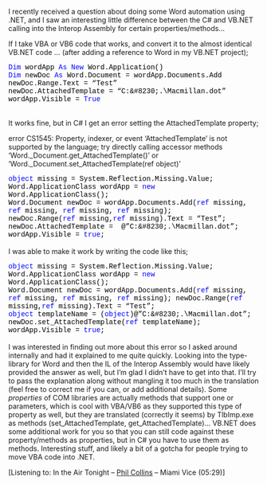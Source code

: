 I recently received a question about doing some Word automation using .NET, and I saw an interesting little difference between the C# and VB.NET calling into the Interop Assembly for certain properties/methods&#8230;

If I take VBA or VB6 code that works, and convert it to the almost identical VB.NET code &#8230; (after adding a reference to Word in my VB.NET project);

<font color="#000000"></font><font face="Courier New"><font color="#0000ff">Dim </font><font color="#000000">wordApp </font><font color="#0000ff">As New </font><font color="#000000">Word.Application() </font><br /><font color="#0000ff">Dim </font><font color="#000000">newDoc </font><font color="#0000ff">As </font></font><font face="Courier New"><font color="#000000">Word.Document = wordApp.Documents.Add <br />newDoc.Range.Text = &#8220;Test&#8221; <br />newDoc.AttachedTemplate = &#8220;C:\&#8230;.\Macmillan.dot&#8221; <br />wordApp.Visible = </font><font color="#0000ff">True</font></font>

<font color="#0000ff"></font>  
It works fine, but in C# I get an error setting the AttachedTemplate property;

error CS1545: Property, indexer, or event &#8216;AttachedTemplate&#8217; is not supported by the language; try directly calling accessor methods &#8216;Word.\_Document.get\_AttachedTemplate()&#8217; or &#8216;Word.\_Document.set\_AttachedTemplate(ref object)&#8217; 

<font color="#000000"></font><font face="Courier New" color="#0000ff">object </font><font face="Courier New"><font color="#000000">missing = System.Reflection.Missing.Value;<br />Word.ApplicationClass wordApp = </font><font color="#0000ff">new </font></font><font face="Courier New"><font color="#000000">Word.ApplicationClass(); <br />Word.Document newDoc = wordApp.Documents.Add(</font><font color="#0000ff">ref </font><font color="#000000">missing, </font><font color="#0000ff">ref </font><font color="#000000">missing, </font><font color="#0000ff">ref </font><font color="#000000">missing, </font><font color="#0000ff">ref </font></font><font face="Courier New"><font color="#000000">missing); <br />newDoc.Range(</font><font color="#0000ff">ref </font><font color="#000000">missing,</font><font color="#0000ff">ref </font></font><font face="Courier New"><font color="#000000">missing).Text = &#8220;Test&#8221;; <br />newDoc.AttachedTemplate =&nbsp; @&#8221;C:\&#8230;.\Macmillan.dot&#8221;; <br />wordApp.Visible = </font><font color="#0000ff">true</font><font color="#000000">; </font><br /></font>  
I was able to make it work by writing the code like this;

<font color="#000000"></font><font face="Courier New" color="#0000ff">object </font><font face="Courier New"><font color="#000000">missing = System.Reflection.Missing.Value; <br />Word.ApplicationClass wordApp = </font><font color="#0000ff">new </font></font><font face="Courier New"><font color="#000000">Word.ApplicationClass(); <br />Word.Document newDoc = wordApp.Documents.Add(</font><font color="#0000ff">ref </font><font color="#000000">missing, </font><font color="#0000ff">ref </font><font color="#000000">missing, </font><font color="#0000ff">ref </font><font color="#000000">missing, </font><font color="#0000ff">ref </font><font color="#000000">missing); newDoc.Range(</font><font color="#0000ff">ref </font><font color="#000000">missing,</font><font color="#0000ff">ref </font><font color="#000000">missing).Text = &#8220;Test&#8221;; </font><br /><font color="#0000ff">object </font><font color="#000000">templateName = (</font><font color="#0000ff">object</font></font><font face="Courier New"><font color="#000000">)@&#8221;C:\&#8230;.\Macmillan.dot&#8221;; <br />newDoc.set_AttachedTemplate(</font><font color="#0000ff">ref </font></font><font face="Courier New"><font color="#000000">templateName); <br />wordApp.Visible = </font><font color="#0000ff">true</font><font color="#000000">; </font><br /></font>  
I was interested in finding out more about this error so I asked around internally and had it explained to me quite quickly. Looking into the type-library for Word and then the IL of the Interop Assembly would have likely provided the answer as well, but I&#8217;m glad I didn&#8217;t have to get into that. I&#8217;ll try to pass the explanation along without mangling it too much in the translation (feel free to correct me if you can, or add additional details). Some _properties_ of COM libraries are actually methods that support one or parameters, which is cool with VBA/VB6 as they supported this type of property as well, but they are translated (correctly it seems) by TlbImp.exe as methods (set\_AttachedTemplate, get\_AttachedTemplate)&#8230; VB.NET does some additional work for you so that you can still code against these property/methods as properties, but in C# you have to use them as methods. Interesting stuff, and likely a bit of a gotcha for people trying to move VBA code into .NET.

<div class="media">
  [Listening to: In the Air Tonight &#8211; <a href="http://www.windowsmedia.com/mg/search.asp?srch=Phil+Collins">Phil Collins</a> &#8211; Miami Vice (05:29)]
</div>
